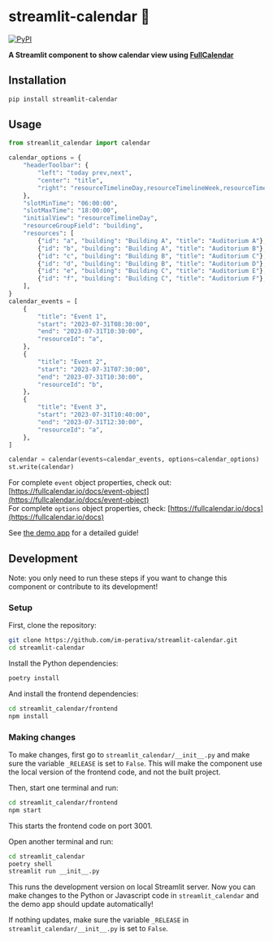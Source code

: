 # streamlit-calendar 📆

[![PyPI](https://img.shields.io/pypi/v/streamlit-calendar)](https://pypi.org/project/streamlit-calendar/)

**A Streamlit component to show calendar view using [FullCalendar](https://fullcalendar.io/)**

## Installation

```bash
pip install streamlit-calendar
```

## Usage

```python
from streamlit_calendar import calendar

calendar_options = {
    "headerToolbar": {
        "left": "today prev,next",
        "center": "title",
        "right": "resourceTimelineDay,resourceTimelineWeek,resourceTimelineMonth",
    },
    "slotMinTime": "06:00:00",
    "slotMaxTime": "18:00:00",
    "initialView": "resourceTimelineDay",
    "resourceGroupField": "building",
    "resources": [
        {"id": "a", "building": "Building A", "title": "Auditorium A"},
        {"id": "b", "building": "Building A", "title": "Auditorium B"},
        {"id": "c", "building": "Building B", "title": "Auditorium C"},
        {"id": "d", "building": "Building B", "title": "Auditorium D"},
        {"id": "e", "building": "Building C", "title": "Auditorium E"},
        {"id": "f", "building": "Building C", "title": "Auditorium F"},
    ],
}
calendar_events = [
    {
        "title": "Event 1",
        "start": "2023-07-31T08:30:00",
        "end": "2023-07-31T10:30:00",
        "resourceId": "a",
    },
    {
        "title": "Event 2",
        "start": "2023-07-31T07:30:00",
        "end": "2023-07-31T10:30:00",
        "resourceId": "b",
    },
    {
        "title": "Event 3",
        "start": "2023-07-31T10:40:00",
        "end": "2023-07-31T12:30:00",
        "resourceId": "a",
    },
]

calendar = calendar(events=calendar_events, options=calendar_options)
st.write(calendar)
```

For complete `event` object properties, check out: [https://fullcalendar.io/docs/event-object](https://fullcalendar.io/docs/event-object)  
For complete `options` object properties, check: [https://fullcalendar.io/docs](https://fullcalendar.io/docs) 

See [the demo app](https://calendar-component.streamlit.app/) for a detailed guide!

## Development

Note: you only need to run these steps if you want to change this component or
contribute to its development!

### Setup

First, clone the repository:

```bash
git clone https://github.com/im-perativa/streamlit-calendar.git
cd streamlit-calendar
```

Install the Python dependencies:

```bash
poetry install
```

And install the frontend dependencies:

```bash
cd streamlit_calendar/frontend
npm install
```

### Making changes

To make changes, first go to `streamlit_calendar/__init__.py` and make sure the
variable `_RELEASE` is set to `False`. This will make the component use the local
version of the frontend code, and not the built project.

Then, start one terminal and run:

```bash
cd streamlit_calendar/frontend
npm start
```

This starts the frontend code on port 3001.

Open another terminal and run:

```bash
cd streamlit_calendar
poetry shell
streamlit run __init__.py
```

This runs the development version on local Streamlit server. Now you can make changes to the Python or Javascript
code in `streamlit_calendar` and the demo app should update automatically!

If nothing updates, make sure the variable `_RELEASE` in `streamlit_calendar/__init__.py` is set to `False`.
